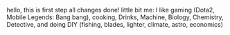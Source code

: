 hello, 
this is first step 
all changes done! little bit me:
I like gaming (Dota2, Mobile Legends: Bang bang), cooking, Drinks, Machine, Biology, Chemistry, Detective,
and doing DIY (fishing, blades, lighter, climate​, astro, economics)
